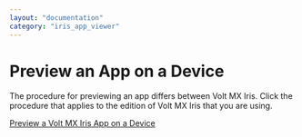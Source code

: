 ```yaml
---
layout: "documentation"
category: "iris_app_viewer"
---
```

                          

Preview an App on a Device
==========================

The procedure for previewing an app differs between Volt MX Iris. Click the procedure that applies to the edition of Volt MX Iris that you are using.

[Preview a Volt MX Iris App on a Device](FunctionalPreviewStarter.html)
